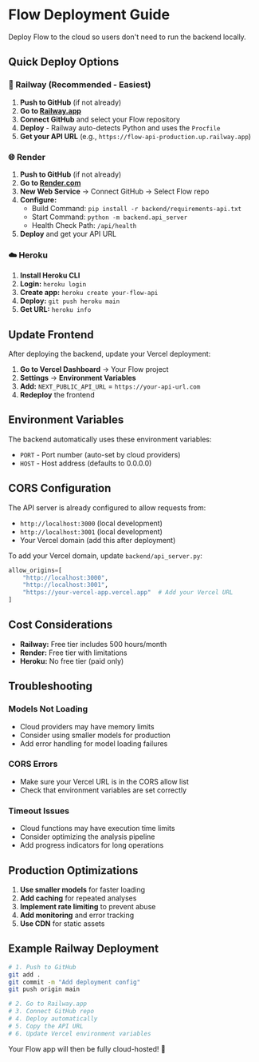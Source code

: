 # Flow Deployment Guide

Deploy Flow to the cloud so users don't need to run the backend locally.

## Quick Deploy Options

### 🚀 Railway (Recommended - Easiest)

1. **Push to GitHub** (if not already)
2. **Go to [Railway.app](https://railway.app)**
3. **Connect GitHub** and select your Flow repository
4. **Deploy** - Railway auto-detects Python and uses the `Procfile`
5. **Get your API URL** (e.g., `https://flow-api-production.up.railway.app`)

### 🌐 Render

1. **Push to GitHub** (if not already)
2. **Go to [Render.com](https://render.com)**
3. **New Web Service** → Connect GitHub → Select Flow repo
4. **Configure:**
   - Build Command: `pip install -r backend/requirements-api.txt`
   - Start Command: `python -m backend.api_server`
   - Health Check Path: `/api/health`
5. **Deploy** and get your API URL

### ☁️ Heroku

1. **Install Heroku CLI**
2. **Login:** `heroku login`
3. **Create app:** `heroku create your-flow-api`
4. **Deploy:** `git push heroku main`
5. **Get URL:** `heroku info`

## Update Frontend

After deploying the backend, update your Vercel deployment:

1. **Go to Vercel Dashboard** → Your Flow project
2. **Settings** → **Environment Variables**
3. **Add:** `NEXT_PUBLIC_API_URL` = `https://your-api-url.com`
4. **Redeploy** the frontend

## Environment Variables

The backend automatically uses these environment variables:

- `PORT` - Port number (auto-set by cloud providers)
- `HOST` - Host address (defaults to 0.0.0.0)

## CORS Configuration

The API server is already configured to allow requests from:
- `http://localhost:3000` (local development)
- `http://localhost:3001` (local development)
- Your Vercel domain (add this after deployment)

To add your Vercel domain, update `backend/api_server.py`:

```python
allow_origins=[
    "http://localhost:3000", 
    "http://localhost:3001",
    "https://your-vercel-app.vercel.app"  # Add your Vercel URL
]
```

## Cost Considerations

- **Railway:** Free tier includes 500 hours/month
- **Render:** Free tier with limitations
- **Heroku:** No free tier (paid only)

## Troubleshooting

### Models Not Loading
- Cloud providers may have memory limits
- Consider using smaller models for production
- Add error handling for model loading failures

### CORS Errors
- Make sure your Vercel URL is in the CORS allow list
- Check that environment variables are set correctly

### Timeout Issues
- Cloud functions may have execution time limits
- Consider optimizing the analysis pipeline
- Add progress indicators for long operations

## Production Optimizations

1. **Use smaller models** for faster loading
2. **Add caching** for repeated analyses
3. **Implement rate limiting** to prevent abuse
4. **Add monitoring** and error tracking
5. **Use CDN** for static assets

## Example Railway Deployment

```bash
# 1. Push to GitHub
git add .
git commit -m "Add deployment config"
git push origin main

# 2. Go to Railway.app
# 3. Connect GitHub repo
# 4. Deploy automatically
# 5. Copy the API URL
# 6. Update Vercel environment variables
```

Your Flow app will then be fully cloud-hosted! 🎉
